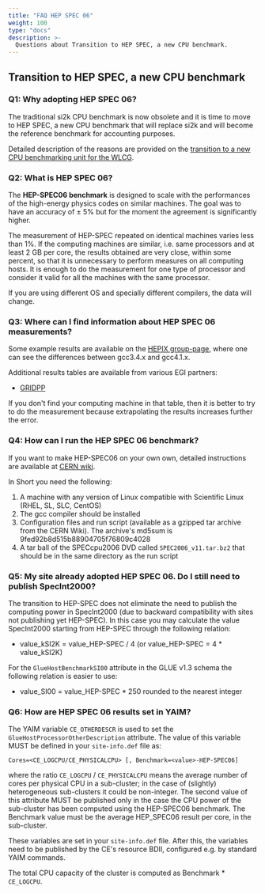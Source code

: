 ```yaml
---
title: "FAQ HEP SPEC 06"
weight: 100
type: "docs"
description: >-
  Questions about Transition to HEP SPEC, a new CPU benchmark.
---
```


## Transition to HEP SPEC, a new CPU benchmark

### Q1: Why adopting HEP SPEC 06?

The traditional si2k CPU benchmark is now obsolete and it is time to move to HEP
SPEC, a new CPU benchmark that will replace si2k and will become the reference
benchmark for accounting purposes.

Detailed description of the reasons are provided on the
[transition to a new CPU benchmarking unit for the WLCG](http://indico.cern.ch/getFile.py/access?contribId=3&sessionId=0&resId=0&materialId=0&confId=49388).

### Q2: What is HEP SPEC 06?

The **HEP-SPEC06 benchmark** is designed to scale with the performances of the
high-energy physics codes on similar machines. The goal was to have an accuracy
of ± 5% but for the moment the agreement is significantly higher.

The measurement of HEP-SPEC repeated on identical machines varies less than 1%.
If the computing machines are similar, i.e. same processors and at least 2 GB
per core, the results obtained are very close, within some percent, so that it
is unnecessary to perform measures on all computing hosts. It is enough to do
the measurement for one type of processor and consider it valid for all the
machines with the same processor.

If you are using different OS and specially different compilers, the data will
change.

### Q3: Where can I find information about HEP SPEC 06 measurements?

Some example results are available on the
[HEPIX group-page](http://w3.hepix.org/benchmarking.html), where one can see the
differences between gcc3.4.x and gcc4.1.x.

Additional results tables are available from various EGI partners:

- [GRIDPP](https://www.gridpp.ac.uk/wiki/HEPSPEC06)

If you don't find your computing machine in that table, then it is better to try
to do the measurement because extrapolating the results increases further the
error.

### Q4: How can I run the HEP SPEC 06 benchmark?

If you want to make HEP-SPEC06 on your own own, detailed instructions are
available at
[CERN wiki](https://twiki.cern.ch/twiki/bin/view/FIOgroup/TsiBenchHEPSPECWlcg).

In Short you need the following:

1. A machine with any version of Linux compatible with Scientific Linux (RHEL,
   SL, SLC, CentOS)
2. The gcc compiler should be installed
3. Configuration files and run script (available as a gzipped tar archive from
   the CERN Wiki). The archive's md5sum is 9fed92b8d515b88904705f76809c4028
4. A tar ball of the SPECcpu2006 DVD called `SPEC2006_v11.tar.bz2` that should
   be in the same directory as the run script

### Q5: My site already adopted HEP SPEC 06. Do I still need to publish SpecInt2000?

The transition to HEP-SPEC does not eliminate the need to publish the computing
power in SpecInt2000 (due to backward compatibility with sites not publishing
yet HEP-SPEC). In this case you may calculate the value SpecInt2000 starting
from HEP-SPEC through the following relation:

- value_kSI2K = value_HEP-SPEC / 4 (or value_HEP-SPEC = 4 \* value_kSI2K)

For the `GlueHostBenchmarkSI00` attribute in the GLUE v1.3 schema the following
relation is easier to use:

- value_SI00 = value_HEP-SPEC \* 250 rounded to the nearest integer

### Q6: How are HEP SPEC 06 results set in YAIM?

The YAIM variable `CE_OTHERDESCR` is used to set the
`GlueHostProcessorOtherDescription` attribute. The value of this variable MUST
be defined in your `site-info.def` file as:

```shell
Cores=<CE_LOGCPU/CE_PHYSICALCPU> [, Benchmark=<value>-HEP-SPEC06]
```

where the ratio `CE_LOGCPU` / `CE_PHYSICALCPU` means the average number of cores
per physical CPU in a sub-cluster; in the case of (slightly) heterogeneous
sub-clusters it could be non-integer. The second value of this attribute MUST be
published only in the case the CPU power of the sub-cluster has been computed
using the HEP-SPEC06 benchmark. The Benchmark value must be the average
HEP_SPEC06 result per core, in the sub-cluster.

These variables are set in your `site-info.def` file. After this, the variables
need to be published by the CE's resource BDII, configured e.g. by standard YAIM
commands.

The total CPU capacity of the cluster is computed as Benchmark \* `CE_LOGCPU`.

